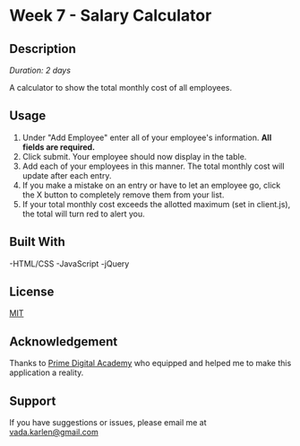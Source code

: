 # Week 7 - Salary Calculator

## Description

_Duration: 2 days_

A calculator to show the total monthly cost of all employees.

## Usage

1. Under "Add Employee" enter all of your employee's information. **All fields are required.**
2. Click submit. Your employee should now display in the table.
3. Add each of your employees in this manner. The total monthly cost will update after each entry.
4. If you make a mistake on an entry or have to let an employee go, click the X button to completely remove them from your list.
5. If your total monthly cost exceeds the allotted maximum (set in client.js), the total will turn red to alert you.

## Built With

-HTML/CSS
-JavaScript
-jQuery

## License

[MIT](https://choosealicense.com/licenses/mit/)

## Acknowledgement

Thanks to [Prime Digital Academy](www.primeacademy.io) who equipped and helped me to make this application a reality.

## Support

If you have suggestions or issues, please email me at [vada.karlen@gmail.com](vada.karlen@gmail.com)
